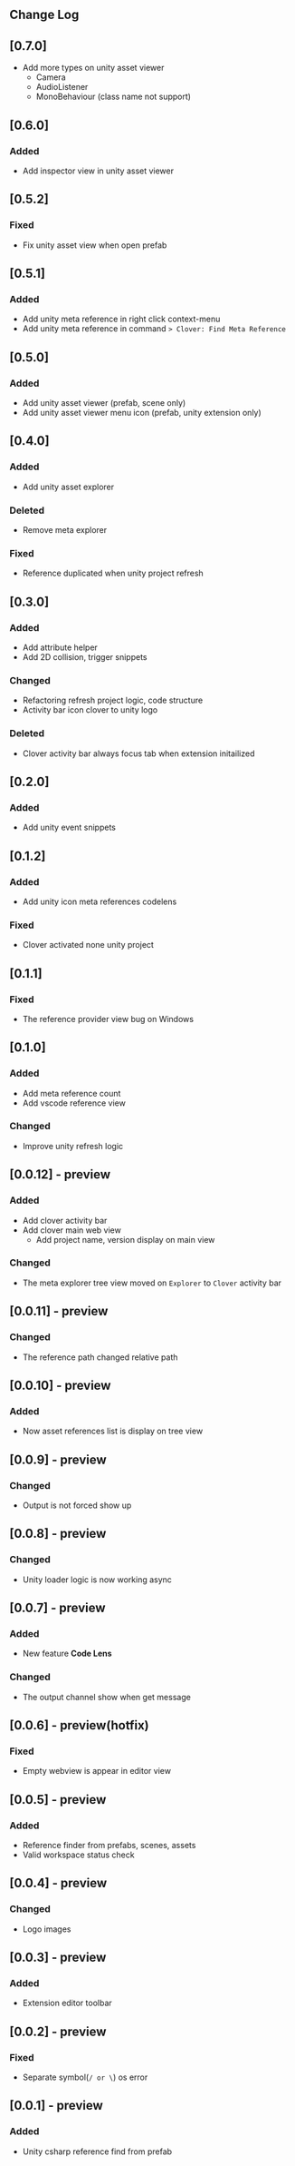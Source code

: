 ## Change Log

## [0.7.0]
- Add more types on unity asset viewer
    - Camera
    - AudioListener
    - MonoBehaviour (class name not support)

## [0.6.0]
### Added
- Add inspector view in unity asset viewer

## [0.5.2]
### Fixed
- Fix unity asset view when open prefab

## [0.5.1]
### Added
- Add unity meta reference in right click context-menu
- Add unity meta reference in command `> Clover: Find Meta Reference`

## [0.5.0]
### Added
- Add unity asset viewer (prefab, scene only)
- Add unity asset viewer menu icon (prefab, unity extension only)

## [0.4.0]
### Added
- Add unity asset explorer

### Deleted
- Remove meta explorer

### Fixed
- Reference duplicated when unity project refresh

## [0.3.0]
### Added
- Add attribute helper
- Add 2D collision, trigger snippets

### Changed
- Refactoring refresh project logic, code structure
- Activity bar icon clover to unity logo

### Deleted
- Clover activity bar always focus tab when extension initailized

## [0.2.0]
### Added
- Add unity event snippets

## [0.1.2]
### Added
- Add unity icon meta references codelens

### Fixed
- Clover activated none unity project

## [0.1.1]
### Fixed
- The reference provider view bug on Windows

## [0.1.0]
### Added
- Add meta reference count
- Add vscode reference view

### Changed
- Improve unity refresh logic

## [0.0.12] - preview
### Added
- Add clover activity bar
- Add clover main web view
    - Add project name, version display on main view

### Changed
- The meta explorer tree view moved on `Explorer` to `Clover` activity bar

## [0.0.11] - preview
### Changed
- The reference path changed relative path

## [0.0.10] - preview
### Added
- Now asset references list is display on tree view

## [0.0.9] - preview
### Changed
- Output is not forced show up

## [0.0.8] - preview
### Changed
- Unity loader logic is now working async

## [0.0.7] - preview
### Added
- New feature **Code Lens**

### Changed
- The output channel show when get message

## [0.0.6] - preview(hotfix)
### Fixed
- Empty webview is appear in editor view

## [0.0.5] - preview
### Added
- Reference finder from prefabs, scenes, assets
- Valid workspace status check

## [0.0.4] - preview
### Changed
- Logo images

## [0.0.3] - preview
### Added
- Extension editor toolbar

## [0.0.2] - preview
### Fixed
- Separate symbol(`/ or \`) os error

## [0.0.1] - preview
### Added
- Unity csharp reference find from prefab